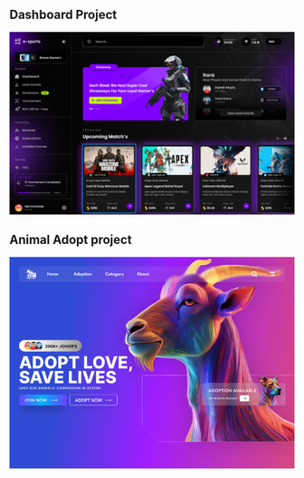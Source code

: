 ## Dashboard Project 
![image alt](https://github.com/Lucifer1406/Web-Dessign-Figma-Projects/blob/8115804993110f84ed0eff1dd37ce469d6ad74e1/Dashboard/Dashboard.png)

## Animal Adopt project 
![image alt](https://github.com/Lucifer1406/Web-Dessign-Figma-Projects/blob/daeed594ed60a3874e077c44bb7f35314412d5e5/Animal%20Adopt/Animal%20Adopt.png)

